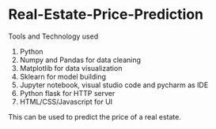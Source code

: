 # Real-Estate-Price-Prediction
Tools and Technology used
1) Python
2) Numpy and Pandas for data cleaning
3) Matplotlib for data visualization
4) Sklearn for model building
5) Jupyter notebook, visual studio code and pycharm as IDE
6) Python flask for HTTP server
7) HTML/CSS/Javascript for UI

This can be used to predict the price of a real estate. 
